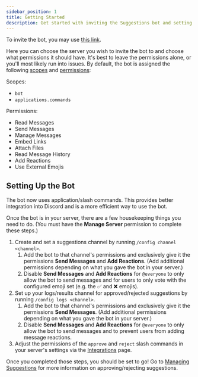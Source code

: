 ```yaml
---
sidebar_position: 1
title: Getting Started
description: Get started with inviting the Suggestions bot and setting up its primary features.
---
```


To invite the bot, you may use [this link](https://discord.com/oauth2/authorize?client_id=474051954998509571&permissions=388160&scope=applications.commands+bot).

Here you can choose the server you wish to invite the bot to and choose what permissions it should have. It's best to leave the permissions alone, or you'll most likely run into issues. By default, the bot is assigned the following [scopes](https://discord.com/developers/docs/topics/oauth2#shared-resources-oauth2-scopes) and [permissions](https://support.discord.com/hc/en-us/articles/206029707-Setting-Up-Permissions-FAQ):

Scopes:
* `bot`
* `applications.commands`

Permissions:
* Read Messages
* Send Messages
* Manage Messages
* Embed Links
* Attach Files
* Read Message History
* Add Reactions
* Use External Emojis

## Setting Up the Bot

The bot now uses application/slash commands. This provides better integration into Discord and is a more efficient way to use the bot.

Once the bot is in your server, there are a few housekeeping things you need to do. (You must have the **Manage Server** permission to complete these steps.)

1. Create and set a suggestions channel by running `/config channel <channel>`. 
   1. Add the bot to that channel's permissions and exclusively give it the permissions **Send Messages** and **Add Reactions**. (Add additional permissions depending on what you gave the bot in your server.)
   2. Disable **Send Messages** and **Add Reactions** for `@everyone` to only allow the bot to send messages and for users to only vote with the configured emoji set (e.g. the ✅ and ❌ emojis).
2. Set up your logs/results channel for approved/rejected suggestions by running `/config logs <channel>`.
   1. Add the bot to that channel's permissions and exclusively give it the permissions **Send Messages**. (Add additional permissions depending on what you gave the bot in your server.)
   2. Disable **Send Messages** and **Add Reactions** for `@everyone` to only allow the bot to send messages and to prevent users from adding message reactions.
3. Adjust the permissions of the `approve` and `reject` slash commands in your server's settings via the [Integrations](https://support.discord.com/hc/en-us/articles/360045093012-Server-Integrations-Page) page.

Once you completed those steps, you should be set to go! Go to [Managing Suggestions](managing-suggestions.md) for more information on approving/rejecting suggestions.

